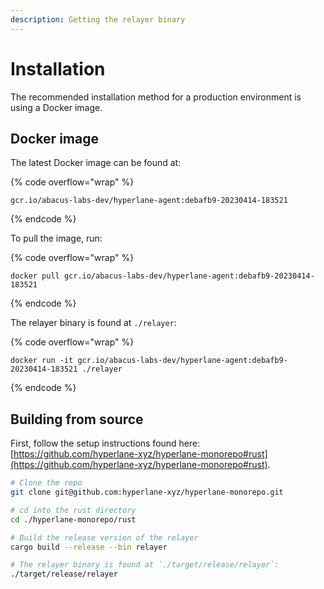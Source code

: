```yaml
---
description: Getting the relayer binary
---
```


# Installation

The recommended installation method for a production environment is using a Docker image.

## Docker image

The latest Docker image can be found at:

{% code overflow="wrap" %}
```
gcr.io/abacus-labs-dev/hyperlane-agent:debafb9-20230414-183521
```
{% endcode %}

To pull the image, run:

{% code overflow="wrap" %}
```
docker pull gcr.io/abacus-labs-dev/hyperlane-agent:debafb9-20230414-183521
```
{% endcode %}

The relayer binary is found at `./relayer`:

{% code overflow="wrap" %}
```
docker run -it gcr.io/abacus-labs-dev/hyperlane-agent:debafb9-20230414-183521 ./relayer
```
{% endcode %}

## Building from source

First, follow the setup instructions found here: [https://github.com/hyperlane-xyz/hyperlane-monorepo#rust](https://github.com/hyperlane-xyz/hyperlane-monorepo#rust).

```sh
# Clone the repo
git clone git@github.com:hyperlane-xyz/hyperlane-monorepo.git

# cd into the rust directory
cd ./hyperlane-monorepo/rust

# Build the release version of the relayer
cargo build --release --bin relayer

# The relayer binary is found at `./target/release/relayer`:
./target/release/relayer
```
